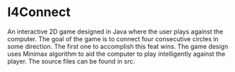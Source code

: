 # I4Connect
An interactive 2D game designed in Java where the user plays against the computer. The goal of the game
is to connect four consecutive circles in some direction. The first one to accomplish this feat wins. The game design uses
Minimax algorithm to aid the computer to play intelligently against the player. The source files can be found in src.
